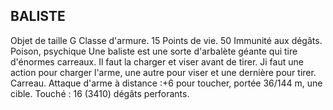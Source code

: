 ## BALISTE

Objet de taille G
Classe d'armure. 15
Points de vie. 50
Immunité aux dégâts. Poison, psychique
Une baliste est une sorte d'arbalète géante qui tire d'énormes
carreaux. Il faut la charger et viser avant de tirer. Ji faut
une action pour charger l'arme, une autre pour viser et une
dernière pour tirer.
Carreau. Attaque d'arme à distance :+6 pour toucher, portée
36/144 m, une cible. Touché : 16 (3410) dégâts perforants.
